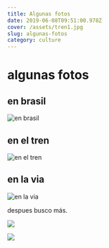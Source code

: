 ```yaml
---
title: Algunas fotos
date: 2019-06-08T09:51:00.978Z
cover: /assets/tren1.jpg
slug: algunas-fotos
category: culture
---
```

# algunas fotos

## en brasil

![en brasil](/assets/razorbacks3.jpg "en brasil")

## en el tren

![en el tren](/assets/razorbacks2.jpg)

## en la via

![en la via](/assets/razorbacks1.jpg)

despues busco más.

![](/assets/cuchi1.jpg)

![](/assets/tren1.jpg)

